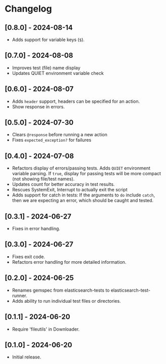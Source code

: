 # Changelog

## [0.8.0] - 2024-08-14

- Adds support for variable keys (`$`).

## [0.7.0] - 2024-08-08

- Improves test (file) name display
- Updates QUIET environment variable check

## [0.6.0] - 2024-08-07

- Adds `header` support, headers can be specified for an action.
- Show response in errors.

## [0.5.0] - 2024-07-30

- Clears `@response` before running a new action
- Fixes `expected_exception?` for failures

## [0.4.0] - 2024-07-08

- Refactors display of errors/passing tests. Adds `QUIET` environment variable parsing. If `true`, display for passing tests will be more compact (not showing file/test names).
- Updates count for better accuracy in test results.
- Rescues SystemExit, Interrupt to actually exit the script
- Adds support for catch in tests: If the arguments to `do` include `catch`, then we are expecting an error, which should be caught and tested.

## [0.3.1] - 2024-06-27

- Fixes in error handling.

## [0.3.0] - 2024-06-27

- Fixes exit code.
- Refactors error handling for more detailed information.

## [0.2.0] - 2024-06-25

- Renames gemspec from elasticsearch-tests to elasticsearch-test-runner.
- Adds ability to run individual test files or directories.

## [0.1.1] - 2024-06-20

- Require 'fileutils' in Downloader.

## [0.1.0] - 2024-06-20

- Initial release.

